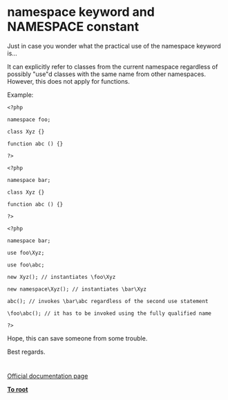 # namespace keyword and __NAMESPACE__ constant





Just in case you wonder what the practical use of the namespace keyword is...



It can explicitly refer to classes from the current namespace regardless of possibly &quot;use&quot;d classes with the same name from other namespaces. However, this does not apply for functions.



Example:





```
<?php

namespace foo;

class Xyz {}

function abc () {}

?>
```






```
<?php

namespace bar;

class Xyz {}

function abc () {}

?>
```






```
<?php

namespace bar;

use foo\Xyz;

use foo\abc;

new Xyz(); // instantiates \foo\Xyz

new namespace\Xyz(); // instantiates \bar\Xyz

abc(); // invokes \bar\abc regardless of the second use statement

\foo\abc(); // it has to be invoked using the fully qualified name

?>
```




Hope, this can save someone from some trouble.



Best regards.

  

#

[Official documentation page](https://www.php.net/manual/en/language.namespaces.nsconstants.php)

**[To root](/README.md)**